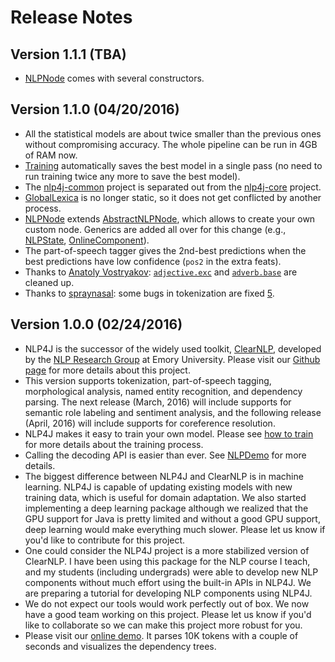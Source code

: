 # Release Notes

## Version 1.1.1 (TBA)

* [NLPNode](https://github.com/emorynlp/nlp4j-core/blob/master/src/main/java/edu/emory/mathcs/nlp/component/template/node/NLPNode.java) comes with several constructors.

## Version 1.1.0 (04/20/2016)

* All the statistical models are about twice smaller than the previous ones without compromising accuracy. The whole pipeline can be run in 4GB of RAM now.
* [Training](train.md) automatically saves the best model in a single pass (no need to run training twice any more to save the best model).
* The [nlp4j-common](https://github.com/emorynlp/nlp4j-common) project is separated out from the [nlp4j-core](https://github.com/emorynlp/nlp4j-core) project.
* [GlobalLexica](https://github.com/emorynlp/nlp4j-core/blob/master/src/main/java/edu/emory/mathcs/nlp/component/template/util/GlobalLexica.java) is no longer static, so it does not get conflicted by another process.
* [NLPNode](https://github.com/emorynlp/nlp4j-core/blob/master/src/main/java/edu/emory/mathcs/nlp/component/template/node/NLPNode.java) extends [AbstractNLPNode](https://github.com/emorynlp/nlp4j-core/blob/master/src/main/java/edu/emory/mathcs/nlp/component/template/node/AbstractNLPNode.java), which allows to create your own custom node. Generics are added all over for this change (e.g., [NLPState](https://github.com/emorynlp/nlp4j-core/blob/master/src/main/java/edu/emory/mathcs/nlp/component/template/state/NLPState.java), [OnlineComponent](https://github.com/emorynlp/nlp4j-core/blob/master/src/main/java/edu/emory/mathcs/nlp/component/template/OnlineComponent.java)).
* The part-of-speech tagger gives the 2nd-best predictions when the best predictions have low confidence (`pos2` in the extra feats).
* Thanks to [Anatoly Vostryakov](https://github.com/avostryakov): [`adjective.exc`](https://github.com/emorynlp/nlp4j-morphology/blob/master/src/main/resources/edu/emory/mathcs/nlp/component/morph/english/adjective.exc) and [`adverb.base`](https://github.com/emorynlp/nlp4j-morphology/blob/master/src/main/resources/edu/emory/mathcs/nlp/component/morph/english/adverb.base) are cleaned up.
* Thanks to [spraynasal](https://github.com/spraynasal): some bugs in tokenization are fixed [5](https://github.com/emorynlp/nlp4j-tokenization/pull/5).

## Version 1.0.0 (02/24/2016)

* NLP4J is the successor of the widely used toolkit, [ClearNLP](https://github.com/clir/clearnlp), developed by the [NLP Research Group](http://nlp.mathcs.emory.edu) at Emory University. Please visit our [Github page](https://github.com/emorynlp/nlp4j) for more details about this project.
* This version supports tokenization, part-of-speech tagging, morphological analysis, named entity recognition, and dependency parsing. The next release (March, 2016) will include supports for semantic role labeling and sentiment analysis, and the following release (April, 2016) will include supports for coreference resolution.
* NLP4J makes it easy to train your own model. Please see [how to train](train.md) for more details about the training process.
* Calling the decoding API is easier than ever. See [NLPDemo](../../src/main/java/edu/emory/mathcs/nlp/bin/NLPDemo.java) for more details.
* The biggest difference between NLP4J and ClearNLP is in machine learning. NLP4J is capable of updating existing models with new training data, which is useful for domain adaptation. We also started implementing a deep learning package although we realized that the GPU support for Java is pretty limited and without a good GPU support, deep learning would make everything much slower. Please let us know if you'd like to contribute for this project.
* One could consider the NLP4J project is a more stabilized version of ClearNLP. I have been using this package for the NLP course I teach, and my students (including undergrads) were able to develop new NLP components without much effort using the built-in APIs in NLP4J. We are preparing a tutorial for developing NLP components using NLP4J.
* We do not expect our tools would work perfectly out of box. We now have a good team working on this project. Please let us know if you'd like to collaborate so we can make this project more robust for you.
* Please visit our [online demo](http://nlp.mathcs.emory.edu:8080/nlp4j). It parses 10K tokens with a couple of seconds and visualizes the dependency trees.
